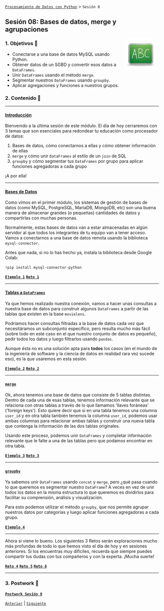 [`Procesamiento de Datos con Python`](../README.md) > `Sesión 8`

## Sesión 08: Bases de datos, merge y agrupaciones

<img src="../imagenes/pizarron.png" align="right" height="100" width="100" hspace="10">

### 1. Objetivos :dart:

- Conectarse a una base de datos MySQL usando Python.
- Obtener datos de un SGBD y convertir esos datos a `DataFrames`.
- Unir `DataFrames` usando el método `merge`.
- Segmentar nuestros `DataFrames` usando `groupby`.
- Aplicar agregaciones y funciones a nuestros grupos.

### 2. Contenido :blue_book:

---

#### <ins>Introducción</ins>

Bienvenido a la última sesión de este módulo. El día de hoy cerraremos con 3 temas que son esenciales para redondear tu educación como procesador de datos:

1. Bases de datos, cómo conectarnos a ellas y cómo obtener información de ellas
2. `merge` y cómo unir `DataFrames` al estilo de un `join` de SQL
3. `groupby` y cómo segmentar tus `DataFrames` por grupo para aplicar funciones agregadoras a cada grupo

¡A por ella!

---

#### <ins>Bases de Datos</ins>

Como vimos en el primer módulo, los sistemas de gestión de bases de datos (como MySQL, PostgreSQL, MariaDB, MongoDB, etc) son una buena manera de almacenar grandes (o pequeñas) cantidades de datos y compartirlas con muchas personas.

Normalmente, estas bases de datos van a estar almacenadas en algún servidor al que todos los integrantes de tu equipo van a tener acceso. Vamos a conectarnos a una base de datos remota usando la biblioteca `mysql-connector`.

Antes que nada, si no lo has hecho ya, instala la biblioteca desde Google Colab:

`!pip install mysql-connector-python`

>

[**`Ejemplo 1`**](Ejemplo-01/conectandose.ipynb)
[**`Reto 1`**](Reto-01/conectandose.ipynb)

---

#### <ins>Tablas a `DataFrames`</ins>

Ya que hemos realizado nuestra conexión, vamos a hacer unas consultas a nuestra base de datos para construir algunos `DataFrames` a partir de las tablas que existen en la base `movielens`.

Podríamos hacer consultas filtradas a la base de datos cada vez que necesitáramos un subconjunto específico, pero resulta mucho más fácil (sobre todo en este caso en el que nuestro conjunto de datos es pequeño), pedir todos los datos y luego filtrarlos usando `pandas`.

Aunque ésta no es una solución apta para **todos** los casos (en el mundo de la ingeniería de software y la ciencia de datos en realidad rara vez sucede eso), es la que usaremos en esta sesión.

>

[**`Ejemplo 2`**](Ejemplo-02/tablas_a_dataframes.ipynb)
[**`Reto 2`**](Reto-02/tablas_a_dataframes.ipynb)

---

#### <ins>`merge`</ins>

Ok, ahora tenemos una base de datos que consiste de 5 tablas distintas. Dentro de cada una de esas tablas, tenemos información relevante que se relaciona con otras tablas a través de lo que llamamos 'llaves foráneas' ('foreign keys'). Esto quiere decir que si en una tabla tenemos una columna `user_id` y en otra tabla también tenemos la columna `user_id`, podemos usar ambas columnas para relacionar ambas tablas y construir una nueva tabla que contenga la información de las dos tablas originales.

Usando este proceso, podemos unir `DataFrames` y completar información relevante que le falte a una de las tablas pero que podamos encontrar en otra tabla.

>

[**`Ejemplo 3`**](Ejemplo-03/merge.ipynb)
[**`Reto 3`**](Reto-03/merge.ipynb)

---

#### <ins>`groupby`</ins>

Ya sabemos unir `DataFrames` usando `concat` y `merge`, pero ¿qué pasa cuando lo que queremos es segmentar nuestro `DataFrame`? A veces en vez de unir todos los datos en la misma estructura lo que queremos es dividirlos para facilitar su comprensión, análisis y visualización.

Para esto podemos utilizar el método `groupby`, que nos permite agrupar nuestros datos por categorías y luego aplicar funciones agregadoras a cada grupo.

>

[**`Ejemplo 4`**](Ejemplo-04/groupby.ipynb)

---

Ahora sí viene lo bueno. Los siguientes 3 Retos serán exploraciones mucho más profundas de todo lo que hemos visto el día de hoy y en sesiones anteriores. Si los encuentras muy difíciles, recuerda que siempre puedes compartir tus dudas con tus compañeros y con la experta. ¡Mucha suerte!

[**`Reto 4`**](Reto-04/las_mejores_50.ipynb)
[**`Reto 5`**](Reto-05/ratings_de_mas_valoradas.ipynb)
[**`Reto 6`**](Reto-06/lo_que_los_cientificos_aman.ipynb)

---

### 3. Postwork :memo:

[**`Postwork Sesión 8`**](Postwork/Readme.md)

[`Anterior`](../Sesion-06/Readme.md) | [`Siguiente`](../Sesion-08/Readme.md)

